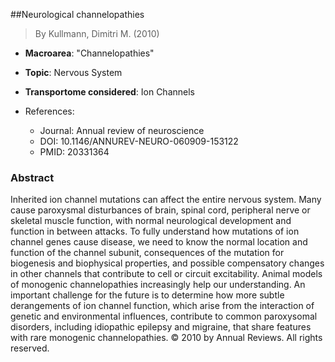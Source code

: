 ##Neurological channelopathies

> By Kullmann, Dimitri M. (2010)

- **Macroarea**: "Channelopathies"
- **Topic**: Nervous System
- **Transportome considered**: Ion Channels

- References:
  - Journal: Annual review of neuroscience
  - DOI: 10.1146/ANNUREV-NEURO-060909-153122
  - PMID: 20331364

### Abstract

Inherited ion channel mutations can affect the entire nervous system. Many cause paroxysmal disturbances of brain, spinal cord, peripheral nerve or skeletal muscle function, with normal neurological development and function in between attacks. To fully understand how mutations of ion channel genes cause disease, we need to know the normal location and function of the channel subunit, consequences of the mutation for biogenesis and biophysical properties, and possible compensatory changes in other channels that contribute to cell or circuit excitability. Animal models of monogenic channelopathies increasingly help our understanding. An important challenge for the future is to determine how more subtle derangements of ion channel function, which arise from the interaction of genetic and environmental influences, contribute to common paroxysomal disorders, including idiopathic epilepsy and migraine, that share features with rare monogenic channelopathies. © 2010 by Annual Reviews. All rights reserved.
